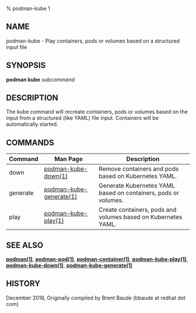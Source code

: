 % podman-kube 1

## NAME
podman\-kube - Play containers, pods or volumes based on a structured input file

## SYNOPSIS
**podman kube** *subcommand*

## DESCRIPTION
The kube command will recreate containers, pods or volumes based on the input from a structured (like YAML)
file input.  Containers will be automatically started.

## COMMANDS

| Command  | Man Page                                             | Description                                                                   |
| -------  | ---------------------------------------------------- | ----------------------------------------------------------------------------- |
| down     | [podman-kube-down(1)](podman-kube-down.1.md)         | Remove containers and pods based on Kubernetes YAML.                          |
| generate | [podman-kube-generate(1)](podman-kube-generate.1.md) | Generate Kubernetes YAML based on containers, pods or volumes.                |
| play     | [podman-kube-play(1)](podman-kube-play.1.md)         | Create containers, pods and volumes based on Kubernetes YAML.                 |

## SEE ALSO
**[podman(1)](podman.1.md)**, **[podman-pod(1)](podman-pod.1.md)**, **[podman-container(1)](podman-container.1.md)**, **[podman-kube-play(1)](podman-kube-play.1.md)**, **[podman-kube-down(1)](podman-kube-down.1.md)**, **[podman-kube-generate(1)](podman-kube-generate.1.md)**

## HISTORY
December 2018, Originally compiled by Brent Baude (bbaude at redhat dot com)
